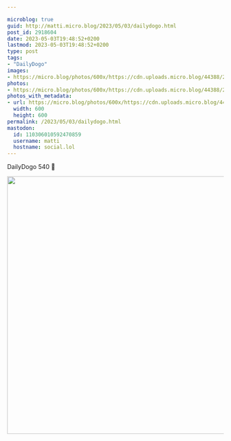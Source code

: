 ```yaml
---

microblog: true
guid: http://matti.micro.blog/2023/05/03/dailydogo.html
post_id: 2918604
date: 2023-05-03T19:48:52+0200
lastmod: 2023-05-03T19:48:52+0200
type: post
tags:
- "DailyDogo"
images:
- https://micro.blog/photos/600x/https://cdn.uploads.micro.blog/44388/2023/a7d34c2ad6.jpg
photos:
- https://micro.blog/photos/600x/https://cdn.uploads.micro.blog/44388/2023/a7d34c2ad6.jpg
photos_with_metadata:
- url: https://micro.blog/photos/600x/https://cdn.uploads.micro.blog/44388/2023/a7d34c2ad6.jpg
  width: 600
  height: 600
permalink: /2023/05/03/dailydogo.html
mastodon:
  id: 110306010592470859
  username: matti
  hostname: social.lol
---
```

DailyDogo 540 🐶

<img src="/media/uploads/2023/a7d34c2ad6.jpg" width="600" height="600" alt="" />
